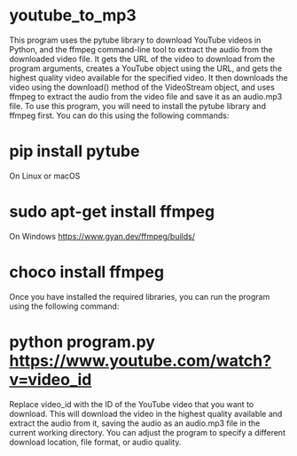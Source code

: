 # youtube_to_mp3
 This program uses the pytube library to download YouTube videos in Python, and the ffmpeg command-line tool to extract the audio from the downloaded video file. 
 It gets the URL of the video to download from the program arguments, creates a YouTube object using the URL, and gets the highest quality video available for the specified video. It then downloads the video using the download() method of the VideoStream object, and uses ffmpeg to extract the audio from the video file and save it as an audio.mp3 file.
 To use this program, you will need to install the pytube library and ffmpeg first. You can do this using the following commands:
 # pip install pytube
 On Linux or macOS
 # sudo apt-get install ffmpeg
 On Windows https://www.gyan.dev/ffmpeg/builds/
 # choco install ffmpeg
 Once you have installed the required libraries, you can run the program using the following command:
 # python program.py https://www.youtube.com/watch?v=video_id
 
 Replace video_id with the ID of the YouTube video that you want to download. This will download the video in the highest quality available and extract the audio from it, saving the audio as an audio.mp3 file in the current working directory. You can adjust the program to specify a different download location, file format, or audio quality.
